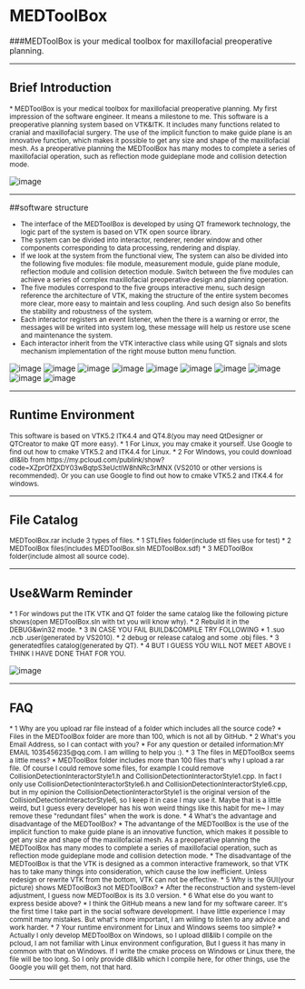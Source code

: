 
# MEDToolBox
###MEDToolBox is your medical toolbox for maxillofacial preoperative planning.
 
***

## Brief Introduction
 <small>
 * MEDToolBox is your medical toolbox for maxillofacial preoperative planning. My first impression of the software engineer. It means a milestone to me. This software is a preoperative planning system based on VTK&ITK. It includes many functions related to cranial and maxillofacial surgery. The use of the implicit function to make guide plane is an innovative function, which makes it possible to get any size and shape of the maxillofacial mesh. As a preoperative planning the MEDToolBox has many modes to complete a series of maxillofacial operation, such as reflection mode guideplane mode and collision detection mode.
 </small>
 
 ![image](https://github.com/RuojiWang/MEDToolBox/raw/Upload-Files/images-folder/switch-meun.png)
***

##software structure
 <small>
 * The interface of the MEDToolBox is developed by using QT framework technology, the logic part of the system is based on VTK open source library. 
 * The system can be divided into interactor, renderer, render window and other components corresponding to data processing, rendering and display.
 * If we look at the system from the functional view, The system can also be divided into the following five modules: file module, measurement module, guide plane module, reflection module and collision detection module. Switch between the five modules can achieve a series of complex maxillofacial preoperative design and planning operation. 
 * The five modules correspond to the five groups interactive menu, such design reference the architecture of VTK, making the structure of the entire system becomes more clear, more easy to maintain and less coupling. And such design also So benefits the stability and robustness of the system. 
 * Each interactor registers an event listener, when the there is a warning or error, the messages will be writed into system log, these message will help us restore use scene and maintenance the system.
 * Each interactor inherit from the VTK interactive class while using QT signals and slots mechanism implementation of the right mouse button menu function.
 </small>
 
 ![image](https://github.com/RuojiWang/MEDToolBox/raw/Upload-Files/images-folder/function-distribution-map.png)
 ![image](https://github.com/RuojiWang/MEDToolBox/raw/Upload-Files/images-folder/file-mode-interface.png)
 ![image](https://github.com/RuojiWang/MEDToolBox/raw/Upload-Files/images-folder/measurement-boundbox-interface.png)
 ![image](https://github.com/RuojiWang/MEDToolBox/raw/Upload-Files/images-folder/reflection-mode-interface.png)
 ![image](https://github.com/RuojiWang/MEDToolBox/raw/Upload-Files/images-folder/collision-detection-mode-interface.png)
 ![image](https://github.com/RuojiWang/MEDToolBox/raw/Upload-Files/images-folder/collision-detection-mode-detection-interface.png)
 ![image](https://github.com/RuojiWang/MEDToolBox/raw/Upload-Files/images-folder/guideplane-mode-interface.png)
 ![image](https://github.com/RuojiWang/MEDToolBox/raw/Upload-Files/images-folder/guideplane-mode-draw-surface-curve-interface.png)
 ![image](https://github.com/RuojiWang/MEDToolBox/raw/Upload-Files/images-folder/clip-mesh-from-guideplane-mode-interface-1.png)
 ![image](https://github.com/RuojiWang/MEDToolBox/raw/Upload-Files/images-folder/thickened-mesh-from-guideplane-mode-interface.png)
***

## Runtime Environment
 <small>
 This software is based on VTK5.2 ITK4.4 and QT4.8(you may need QtDesigner or QTCreator to make QT more easy). 
 * 1 For Linux, you may cmake it yourself. Use Google to find out how to cmake VTK5.2 and ITK4.4 for Linux.  
 * 2 For Windows, you could download dll&lib from https://my.pcloud.com/publink/show?code=XZprOfZXDY03wBqtpS3eUctlW8hNRc3rMNX (VS2010 or other versions is recommended). Or you can use Google to find out how to cmake VTK5.2 and ITK4.4 for windows. 
 </small>

***

## File Catalog
 <small>
 MEDToolBox.rar include 3 types of files.
 * 1 STLfiles folder(include stl files use for test)
 * 2 MEDToolBox files(includes MEDToolBox.sln MEDToolBox.sdf) 
 * 3 MEDToolBox folder(include almost all source code). 
 </small>

***

## Use&Warm Reminder
 <small>
 * 1 For windows put the ITK VTK and QT folder the same catalog like the following picture shows(open MEDToolBox.sln with txt you will know why). 
 * 2 Rebuild it in the DEBUG&win32 mode.
 * 3 IN CASE YOU FAIL BUILD&COMPILE TRY FOLLOWING
   * 1 .suo .ncb .user(generated by VS2010). 
   * 2 debug or release catalog and some .obj files. 
   * 3 generatedfiles catalog(generated by QT). 
 * 4 BUT I GUESS YOU WILL NOT MEET ABOVE I THINK I HAVE DONE THAT FOR YOU.
 </small>

 ![image](https://github.com/RuojiWang/MEDToolBox/raw/Upload-Files/images-folder/how-to-place-folders.png)
***

## FAQ
 <small>
 * 1 Why are you upload rar file instead of a folder which includes all the source code?
  * Files in the MEDToolBox folder are more than 100, which is not all by GitHub.
 * 2 What's you Email Address, so I can contact with you?
  * For any question or detailed information:MY EMAIL 1035456235@qq.com. I am willing to help you :).
 * 3 The files in MEDToolBox seems a little mess?
  * MEDToolBox folder includes more than 100 files that's why I upload a rar file. Of course I could remove some files, for    example I could remove CollisionDetectionInteractorStyle1.h and CollisionDetectionInteractorStyle1.cpp. In fact I only use CollisionDetectionInteractorStyle6.h and CollisionDetectionInteractorStyle6.cpp, but in my opinion the CollisionDetectionInteractorStyle1 is the original version of the CollisionDetectionInteractorStyle6, so I keep it in case I may use it. Maybe that is a little weird, but I guess every developer has his won weird things like this habit for me~ I may remove these "redundant files" when the work is done.
 * 4 What's the advantage and disadvantage of the MEDToolBox?
  * The advantange of the MEDToolBox is the use of the implicit function to make guide plane is an innovative function, which makes it possible to get any size and shape of the maxillofacial mesh. As a preoperative planning the MEDToolBox has many modes to complete a series of maxillofacial operation, such as reflection mode guideplane mode and collision detection mode.
  * The disadvantage of the MEDToolBox is that the VTK is designed as a common interactive framework, so that VTK has to take many things into consideration, which cause the low inefficient. Unless redesign or rewrite VTK from the bottom, VTK can not be effective.
 * 5 Why is the GUI(your picture) shows MEDToolBox3 not MEDToolBox?
  * After the reconstruction and system-level adjustment, I guess now MEDToolBox is its 3.0 version.
 * 6 What else do you want to express beside above?
  * I think the GitHub means a new land for my software career. It's the first time I take part in the social software development. I have little experience I may commit many mistakes. But what's more important, I am willing to listen to any advice and work harder.
 * 7 Your runtime environment for Linux and Windows seems too simple?
  * Actually I only develop MEDToolBox on Windows, so I upload dll&lib I compile on the pcloud, I am not familiar with Linux environment configuration, But I guess it has many in common with that on Windows. If I write the cmake process on Windows or Linux there, the file will be too long. So I only provide dll&lib which I compile here, for other things, use the Google you will get them, not that hard. 
 </small>
 
***
